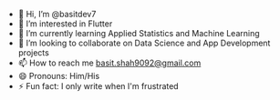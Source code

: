 - 👋 Hi, I’m @basitdev7
- 👀 I’m interested in Flutter
- 🌱 I’m currently learning Applied Statistics and Machine Learning
- 💞️ I’m looking to collaborate on Data Science and App Development projects
- 📫 How to reach me basit.shah9092@gmail.com
- 😄 Pronouns: Him/His
- ⚡ Fun fact: I only write when I'm frustrated

<!---
basitdev7/basitdev7 is a ✨ special ✨ repository because its `README.md` (this file) appears on your GitHub profile.
You can click the Preview link to take a look at your changes.
--->
